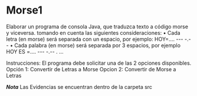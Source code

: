 # Morse1
Elaborar un programa de consola Java, que traduzca texto a código morse y viceversa. tomando en cuenta las siguientes consideraciones: 
• Cada letra (en morse) será separada con un espacio, por ejemplo: HOY=…. --- -.-- 
• Cada palabra (en morse) será separada por 3 espacios, por ejemplo HOY ES =…. --- -.-- . …

Instrucciones: El programa debe solicitar una de las 2 opciones disponibles. 
Opción 1: Convertir de Letras a Morse 
Opcion 2: Convertir de Morse a Letras

***Nota***
Las Evidencias se encuentran dentro de la carpeta src
